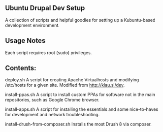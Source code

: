 Ubuntu Drupal Dev Setup
------------------------
A collection of scripts and helpful goodies for setting up a Kubuntu-based
development environment.

Usage Notes
-----------------------
Each script requires root (sudo) privileges.

Contents:
------------------------
  deploy.sh
    A script for creating Apache Virtualhosts and modifying /etc/hosts for a
    given site.  Modified from http://klau.si/dev.

  install-ppas.sh
    A script to install custom PPAs for software not in the main repositories,
    such as Google Chrome browser.

  install-apps.sh
    A script for installing the essentials and some nice-to-haves for
    development and network troubleshooting.

  install-drush-from-composer.sh
    Installs the most Drush 8 via composer.
